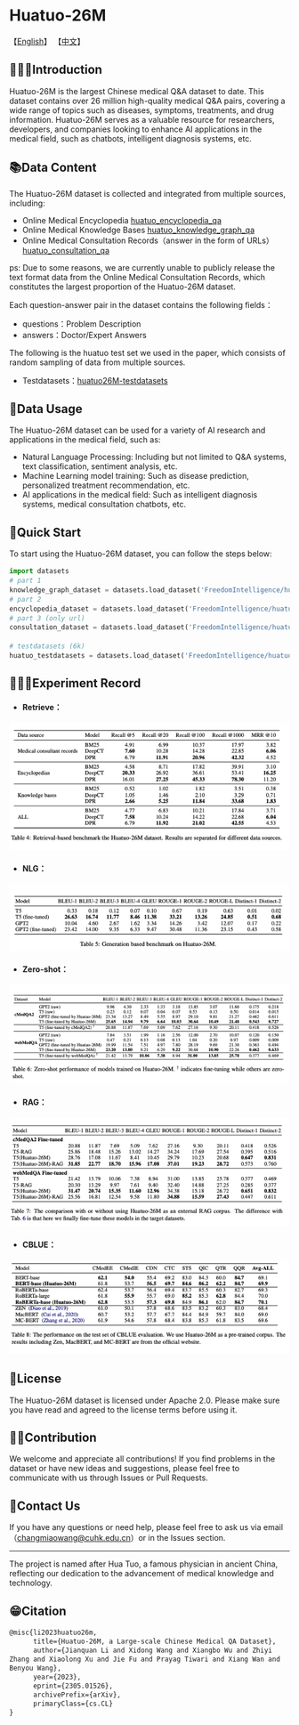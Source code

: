 # Huatuo-26M



【[English](README.md)】 【[中文](README_zh-CN.md)】   




## 👩🏻‍⚕Introduction

Huatuo-26M is the largest Chinese medical Q&A dataset to date. This dataset contains over 26 million high-quality medical Q&A pairs, covering a wide range of topics such as diseases, symptoms, treatments, and drug information. Huatuo-26M serves as a valuable resource for researchers, developers, and companies looking to enhance AI applications in the medical field, such as chatbots, intelligent diagnosis systems, etc.


## 📚Data Content

The Huatuo-26M dataset is collected and integrated from multiple sources, including:

- Online Medical Encyclopedia [huatuo_encyclopedia_qa](https://huggingface.co/datasets/FreedomIntelligence/huatuo_encyclopedia_qa)
- Online Medical Knowledge Bases [huatuo_knowledge_graph_qa](https://huggingface.co/datasets/FreedomIntelligence/huatuo_knowledge_graph_qa)
- Online Medical Consultation Records（answer in the form of URLs） [huatuo_consultation_qa](https://huggingface.co/datasets/FreedomIntelligence/huatuo_consultation_qa) 



ps: Due to some reasons, we are currently unable to publicly release the text format data from the Online Medical Consultation Records, which constitutes the largest proportion of the Huatuo-26M dataset.



Each question-answer pair in the dataset contains the following fields：

- questions：Problem Description 
- answers：Doctor/Expert Answers



The following is the huatuo test set we used in the paper, which consists of random sampling of data from multiple sources.

- Testdatasets：[huatuo26M-testdatasets](https://huggingface.co/datasets/FreedomIntelligence/huatuo26M-testdatasets)



## 🤖Data Usage

The Huatuo-26M dataset can be used for a variety of AI research and applications in the medical field, such as:

- Natural Language Processing: Including but not limited to Q&A systems, text classification, sentiment analysis, etc.
- Machine Learning model training: Such as disease prediction, personalized treatment recommendation, etc.
- AI applications in the medical field: Such as intelligent diagnosis systems, medical consultation chatbots, etc.



## 🚀Quick Start

To start using the Huatuo-26M dataset, you can follow the steps below:

```python
import datasets
# part 1
knowledge_graph_dataset = datasets.load_dataset('FreedomIntelligence/huatuo_knowledge_graph_qa')
# part 2
encyclopedia_dataset = datasets.load_dataset('FreedomIntelligence/huatuo_encyclopedia_qa')
# part 3 (only url)
consultation_dataset = datasets.load_dataset('FreedomIntelligence/huatuo_consultation_qa')

# testdatasets (6k)
huatuo_testdatasets = datasets.load_dataset('FreedomIntelligence/huatuo26M-testdatasets')
```



## 👩🏻‍🔬Experiment Record



- #### Retrieve：


![image-20230517135907642](img/retrieve.png)

- #### NLG：

![image-20230517135907642](img/NLG.png)


- #### Zero-shot：

![image-20230517140031586](img/zero-shot.png)

- #### RAG：

![image-20230517140124397](img/rag.png)


- #### CBLUE：


![image-20230517140420680](img/cblue.png)



## 🚁License

The Huatuo-26M dataset is licensed under Apache 2.0. Please make sure you have read and agreed to the license terms before using it.



## 👷🏻‍Contribution

We welcome and appreciate all contributions! If you find problems in the dataset or have new ideas and suggestions, please feel free to communicate with us through Issues or Pull Requests.



## 📱Contact Us

If you have any questions or need help, please feel free to ask us via email （[changmiaowang@cuhk.edu.cn](mailto:changmiaowang@cuhk.edu.cn)）or in the Issues section.

------

The project is named after Hua Tuo, a famous physician in ancient China, reflecting our dedication to the advancement of medical knowledge and technology.



## 😁Citation

```
@misc{li2023huatuo26m,
      title={Huatuo-26M, a Large-scale Chinese Medical QA Dataset}, 
      author={Jianquan Li and Xidong Wang and Xiangbo Wu and Zhiyi Zhang and Xiaolong Xu and Jie Fu and Prayag Tiwari and Xiang Wan and Benyou Wang},
      year={2023},
      eprint={2305.01526},
      archivePrefix={arXiv},
      primaryClass={cs.CL}
}
```